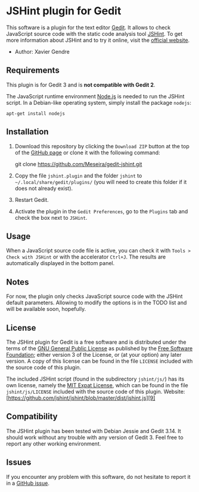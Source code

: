 JSHint plugin for Gedit
=======================

This software is a plugin for the text editor [Gedit][1]. It allows to check JavaScript source code with the static code analysis tool [JSHint][2]. To get more information about JSHint and to try it online, visit the [official website][3].

* Author: Xavier Gendre

Requirements
------------

This plugin is for Gedit 3 and is **not compatible with Gedit 2**.

The JavaScript runtime environment [Node.js][4] is needed to run the JSHint script. In a Debian-like operating system, simply install the package `nodejs`:
```
apt-get install nodejs
```

Installation
------------

1. Download this repository by clicking the `Download ZIP` button at the top of the [GitHub page][5] or clone it with the following command:

    git clone https://github.com/Meseira/gedit-jshint.git

2. Copy the file `jshint.plugin` and the folder `jshint` to `~/.local/share/gedit/plugins/` (you will need to create this folder if it does not already exist).

3. Restart Gedit.

4. Activate the plugin in the `Gedit Preferences`, go to the `Plugins` tab and check the box next to `JSHint`.

Usage
-----

When a JavaScript source code file is active, you can check it with `Tools > Check with JSHint` or with the accelerator `Ctrl+J`. The results are automatically displayed in the bottom panel.

Notes
-----

For now, the plugin only checks JavaScript source code with the JSHint default parameters. Allowing to modify the options is in the TODO list and will be available soon, hopefully.

License
-------

The JSHint plugin for Gedit is a free software and is distributed under the terms of the [GNU General Public License][6] as published by the [Free Software Foundation][7]; either version 3 of the License, or (at your option) any later version. A copy of this license can be found in the file `LICENSE` included with the source code of this plugin.

The included JSHint script (found in the subdirectory `jshint/js/`) has its own license, namely the [MIT Expat License][8], which can be found in the file `jshint/js/LICENSE` included with the source code of this plugin.
Website: [https://github.com/jshint/jshint/blob/master/dist/jshint.js][9]

Compatibility
-------------

The JSHint plugin has been tested with Debian Jessie and Gedit 3.14. It should work without any trouble with any version of Gedit 3. Feel free to report any other working environment.

Issues
------

If you encounter any problem with this software, do not hesitate to report it in a [GitHub issue][10].

  [1]: https://wiki.gnome.org/Apps/Gedit
  [2]: https://github.com/jshint/jshint
  [3]: http://jshint.com/
  [4]: https://nodejs.org/
  [5]: https://github.com/Meseira/gedit-jshint
  [6]: https://gnu.org/licenses/gpl.html
  [7]: https://www.fsf.org/
  [8]: https://www.gnu.org/licenses/license-list.html#Expat
  [9]: https://github.com/jshint/jshint/blob/master/dist/jshint.js
  [10]: https://github.com/Meseira/gedit-jshint/issues
